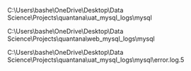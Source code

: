 C:\Users\bashe\OneDrive\Desktop\Data Science\Projects\quantana\uat_mysql_logs\mysql

C:\Users\bashe\OneDrive\Desktop\Data Science\Projects\quantana\web_mysql_logs\mysql

C:\Users\bashe\OneDrive\Desktop\Data Science\Projects\quantana\uat_mysql_logs\mysql\error.log.5